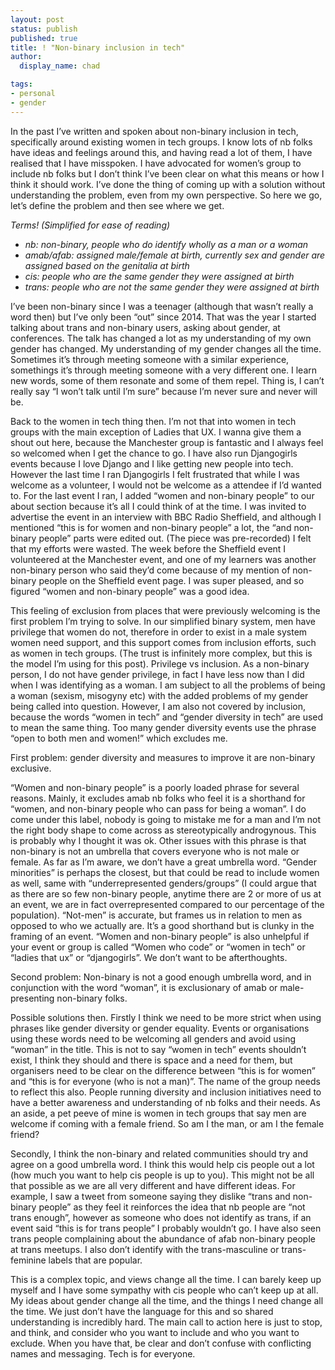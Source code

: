 ```yaml
---
layout: post
status: publish
published: true
title: ! "Non-binary inclusion in tech"
author:
  display_name: chad

tags:
- personal
- gender
---
```

In the past I’ve written and spoken about non-binary inclusion in tech, specifically around existing women in tech groups. I know lots of nb folks have ideas and feelings around this, and having read a lot of them, I have realised that I have misspoken. I have advocated for women’s group to include nb folks but I don’t think I’ve been clear on what this means or how I think it should work. I’ve done the thing of coming up with a solution without understanding the problem, even from my own perspective. So here we go, let’s define the problem and then see where we get.

<!--more-->

*Terms! (Simplified for ease of reading)*

- *nb: non-binary, people who do identify wholly as a man or a woman*
- *amab/afab: assigned male/female at birth, currently sex and gender are assigned based on the genitalia at birth*
- *cis: people who are the same gender they were assigned at birth*
- *trans: people who are not the same gender they were assigned at birth*

I’ve been non-binary since I was a teenager (although that wasn’t really a word then) but I’ve only been “out” since 2014. That was the year I started talking about trans and non-binary users, asking about gender, at conferences. The talk has changed a lot as my understanding of my own gender has changed. My understanding of my gender changes all the time. Sometimes it’s through meeting someone with a similar experience, somethings it’s through meeting someone with a very different one. I learn new words, some of them resonate and some of them repel. Thing is, I can’t really say “I won’t talk until I’m sure” because I’m never sure and never will be. 

Back to the women in tech thing then. I’m not that into women in tech groups with the main exception of Ladies that UX. I wanna give them a shout out here, because the Manchester group is fantastic and I always feel so welcomed when I get the chance to go. I have also run Djangogirls events because I love Django and I like getting new people into tech. However the last time I ran Djangogirls I felt frustrated that while I was welcome as a volunteer, I would not be welcome as a attendee if I’d wanted to. For the last event I ran, I added “women and non-binary people” to our about section because it’s all I could think of at the time. I was invited to advertise the event in an interview with BBC Radio Sheffield, and although I mentioned “this is for women and non-binary people” a lot, the “and non-binary people” parts were edited out. (The piece was pre-recorded) I felt that my efforts were wasted. The week before the Sheffield event I volunteered at the Manchester event, and one of my learners was another non-binary person who said they’d come because of my mention of non-binary people on the Sheffield event page. I was super pleased, and so figured “women and non-binary people” was a good idea.

This feeling of exclusion from places that were previously welcoming is the first problem I’m trying to solve. In our simplified binary system, men have privilege that women do not, therefore in order to exist in a male system women need support, and this support comes from inclusion efforts, such as women in tech groups. (The trust is infinitely more complex, but this is the model I’m using for this post). Privilege vs inclusion. As a non-binary person, I do not have gender privilege, in fact I have less now than I did when I was identifying as a woman. I am subject to all the problems of being a woman (sexism, misogyny etc) with the added problems of my gender being called into question. However, I am also not covered by inclusion, because the words “women in tech” and “gender diversity in tech” are used to mean the same thing. Too many gender diversity events use the phrase “open to both men and women!” which excludes me. 

First problem: gender diversity and measures to improve it are non-binary exclusive. 

“Women and non-binary people” is a poorly loaded phrase for several reasons. Mainly, it excludes amab nb folks who feel it is a shorthand for “women, and non-binary people who can pass for being a woman”. I do come under this label, nobody is going to mistake me for a man and I’m not the right body shape to come across as stereotypically androgynous. This is probably why I thought it was ok. Other issues with this phrase is that non-binary is not an umbrella that covers everyone who is not male or female. As far as I’m aware, we don’t have a great umbrella word. “Gender minorities” is perhaps the closest, but that could be read to include women as well, same with “underrepresented genders/groups” (I could argue that as there are so few non-binary people, anytime there are 2 or more of us at an event, we are in fact overrepresented compared to our percentage of the population). “Not-men” is accurate, but frames us in relation to men as opposed to who we actually are. It’s a good shorthand but is clunky in the framing of an event. “Women and non-binary people” is also unhelpful if your event or group is called “Women who code” or “women in tech” or “ladies that ux” or “djangogirls”. We don’t want to be afterthoughts.

Second problem: Non-binary is not a good enough umbrella word, and in conjunction with the word “woman”, it is exclusionary of amab or male-presenting non-binary folks.

Possible solutions then. Firstly I think we need to be more strict when using phrases like gender diversity or gender equality. Events or organisations using these words need to be welcoming all genders and avoid using “woman” in the title. This is not to say “women in tech” events shouldn’t exist, I think they should and there is space and a need for them, but organisers need to be clear on the difference between “this is for women” and “this is for everyone (who is not a man)”. The name of the group needs to reflect this also. People running diversity and inclusion initiatives need  to have a better awareness and understanding of nb folks and their needs. As an aside, a pet peeve of mine is women in tech groups that say men are welcome if coming with a female friend. So am I the man, or am I the female friend?

Secondly, I think the non-binary and related communities should try and agree on a good umbrella word. I think this would help cis people out a lot (how much you want to help cis people is up to you). This might not be all that possible as we are all very different and have different ideas. For example, I saw a tweet from someone saying they dislike “trans and non-binary people” as they feel it reinforces the idea that nb people are “not trans enough”, however as someone who does not identify as trans, if an event said “this is for trans people” I probably wouldn’t go. I have also seen trans people complaining about the abundance of afab non-binary people at trans meetups. I also don’t identify with the trans-masculine or trans-feminine labels that are popular. 

This is a complex topic, and views change all the time. I can barely keep up myself and I have some sympathy with cis people who can’t keep up at all. My ideas about gender change all the time, and the things I need change all the time. We just don’t have the language for this and so shared understanding is incredibly hard. The main call to action here is just to stop, and think, and consider who you want to include and who you want to exclude. When you have that, be clear and don’t confuse with conflicting names and messaging. Tech is for everyone.
